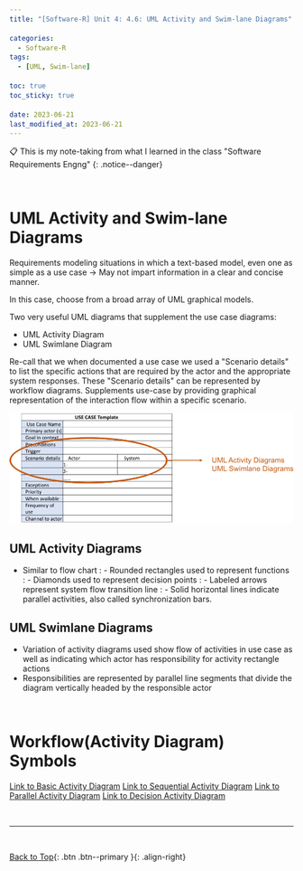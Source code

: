 ```yaml
---
title: "[Software-R] Unit 4: 4.6: UML Activity and Swim-lane Diagrams"

categories:
  - Software-R
tags:
  - [UML, Swim-lane]

toc: true
toc_sticky: true

date: 2023-06-21
last_modified_at: 2023-06-21
---
```


<!-- {% capture notice-2 %}

📋 This is the tech-news archives to help me keep track of what I am interested in!

- Reference tech news link: <https://thenextweb.com/news/blockchain-development-tech-career>
  {% endcapture %}

<div class="notice--danger">{{ notice-2 | markdownify }}</div> -->

📋 This is my note-taking from what I learned in the class "Software Requirements Engng"
{: .notice--danger}

<br>

# UML Activity and Swim-lane Diagrams

Requirements modeling situations in which a text-based model, even one as simple as a use case &rarr; May not impart information in a clear and concise manner.

In this case, choose from a broad array of UML graphical models.

Two very useful UML diagrams that supplement the use case diagrams:

- UML Activity Diagram
- UML Swimlane Diagram

Re-call that we when documented a use case we used a "Scenario details" to list the specific actions that are required by the actor and the appropriate system responses. These "Scenario details" can be represented by workflow diagrams. Supplements use-case by providing graphical representation of the interaction flow within a specific scenario.

![img](../../../assets/images/4.8.png)

## UML Activity Diagrams

- Similar to flow chart
  : - Rounded rectangles used to represent functions
  : - Diamonds used to represent decision points
  : - Labeled arrows represent system flow transition line
  : - Solid horizontal lines indicate parallel activities, also called synchronization bars.

## UML Swimlane Diagrams

- Variation of activity diagrams used show flow of activities in use case as well as indicating which actor has responsibility for activity rectangle actions
- Responsibilities are represented by parallel line segments that divide the diagram vertically headed by the responsible actor

<br>

# Workflow(Activity Diagram) Symbols

[Link to Basic Activity Diagram](https://www.google.com/search?q=basic+activity+diagram&oq=basic+activity+dia&gs_lcrp=EgZjaHJvbWUqCQgAEAAYExiABDIJCAAQABgTGIAEMgYIARBFGDkyCggCEAAYCBgTGB4yCggDEAAYCBgTGB7SAQg0MjA0ajBqN6gCALACAA&sourceid=chrome&ie=UTF-8)
[Link to Sequential Activity Diagram](https://www.google.com/search?q=Sequential+activity+diagram&sxsrf=APwXEdcRXpHwa5pac31v5ZfxZKQWOYBOkw%3A1687377616590&ei=0FaTZLPCI42bptQPya-62AI&ved=0ahUKEwiz6sC7k9X_AhWNjYkEHcmXDisQ4dUDCBA&uact=5&oq=Sequential+activity+diagram&gs_lcp=Cgxnd3Mtd2l6LXNlcnAQAzIICCEQoAEQwwQyCAghEKABEMMEOgoIABBHENYEELADSgQIQRgAUOQEWOQEYLUIaAJwAXgAgAF5iAF5kgEDMC4xmAEAoAECoAEBwAEByAEK&sclient=gws-wiz-serp)
[Link to Parallel Activity Diagram](https://www.google.com/search?q=Parallel+activity+diagram&sxsrf=APwXEddzfiTYME728mpumgCsiuo8Y9muTg%3A1687377694484&ei=HleTZL-fHcWKptQPoN2PyA8&ved=0ahUKEwi_ptPgk9X_AhVFhYkEHaDuA_kQ4dUDCBA&uact=5&oq=Parallel+activity+diagram&gs_lcp=Cgxnd3Mtd2l6LXNlcnAQAzIICAAQBxAeEBMyCAgAEAcQHhATMgYIABAeEBMyCAgAEAUQHhATMggIABAIEB4QEzIICAAQCBAeEBMyCAgAEAgQHhATMggIABAIEB4QEzIICAAQCBAeEBMyCAgAEAgQHhATOgoIABBHENYEELADSgQIQRgAUJoDWJoDYJ0GaAJwAXgAgAGXAYgBlwGSAQMwLjGYAQCgAQKgAQHAAQHIAQo&sclient=gws-wiz-serp)
[Link to Decision Activity Diagram](https://www.google.com/search?q=Decision+activity+diagram&sxsrf=APwXEdfxbio9Eh-aszTjIhx9QrqHmfo-wg%3A1687377704421&ei=KFeTZN2xGbyHptQPiJSYoA4&ved=0ahUKEwjd5bHlk9X_AhW8g4kEHQgKBuQQ4dUDCBA&uact=5&oq=Decision+activity+diagram&gs_lcp=Cgxnd3Mtd2l6LXNlcnAQAzIGCAAQBxAeMgYIABAHEB4yBggAEAcQHjIGCAAQBxAeMgYIABAHEB4yCAgAEIAEEMsBMggIABAIEAcQHjIICAAQBRAHEB4yCAgAEAUQBxAeMggIABAFEAcQHjoKCAAQRxDWBBCwA0oECEEYAFCCCliCCmCEEWgCcAF4AIABa4gBa5IBAzAuMZgBAKABAqABAcABAcgBCg&sclient=gws-wiz-serp)

<br>

---

<br>

[Back to Top](#){: .btn .btn--primary }{: .align-right}
